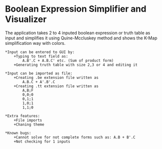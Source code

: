 # Boolean Expression Simplifier and Visualizer

   The application takes 2 to 4 inputed boolean expression or truth table as input and simplifies it using Quine-Mccluskey method and shows the
    K-Map simplification way with colors.

    *Input can be entered to GUI by:
        +Typing to text field as: 
            A.B'.C + A.B.C' etc. (Sum of product form)
        +Generating truth table with size 2,3 or 4 and editing it

    *Input can be imported as file:
        +Creating .be extension file written as
            A.B.C + A'.B'.C
        +Creating .tt extension file written as
            A,B;F
            0,0;0
            0,1;1
            1,0;1
            1,1;0

    *Extra features:
        +File imports
        +Chaning theme

    *Known bugs:
        +Cannot solve for not complete forms such as: A.B + B'.C
        +Not checking for 1 inputs

